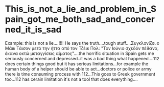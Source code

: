 # This_is_not_a_lie_and_problem_in_Spain_got_me_both_sad_and_concerned_it_is_sad
Example: this is not a lie....!!!! He says the truth....tough stuff....Συγκλονίζει ο Μάικ Τάισον μετά την ήττα από τον Τζέικ Πολ: "Τον Ιούνιο σχεδόν πέθανα, έκανα οκτώ μεταγγίσεις αίματος"....the horrific situation in Spain gets me seriously concerned and depressed..it was a bad thing what happened....112 does certain things good but it has serious limitations...for example the human body of a helper should be able to act...doctors or police or army there is time consuming process with 112...This goes to Greek government too...112 has cerain limitation it's not a tool that does everything....
